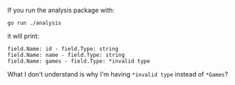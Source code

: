 If you run the analysis package with:

```
go run ./analysis
```

it will print:

```
field.Name: id - field.Type: string
field.Name: name - field.Type: string        
field.Name: games - field.Type: *invalid type
```

What I don't understand is why I'm having `*invalid type` instead of `*Games`?
